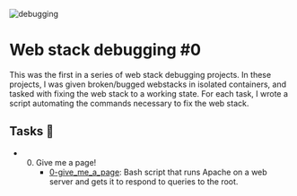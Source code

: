 ![debugging](https://user-images.githubusercontent.com/83041703/234740876-d8dea6aa-5a69-4fef-9edc-9cca768804b7.jpg)


# Web stack debugging #0

This was the first in a series of web stack debugging projects. In these projects, I was given broken/bugged webstacks in isolated containers, and tasked with fixing the web stack to a working state. For each task, I wrote a script automating the commands necessary to fix the web stack.


## Tasks 📃
- 0. Give me a page!
     - [0-give_me_a_page](https://github.com/richard-1257/alx-system_engineering-devops/blob/master/0x0D-web_stack_debugging_0/0-give_me_a_page): Bash script that runs Apache on a web server and gets it to respond to queries to the root.
     

